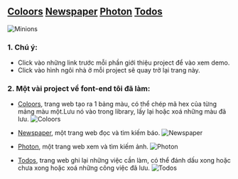 ## [Coloors](https://polopalay.github.io/coloors) [Newspaper](https://polopalay.github.io/newspaper) [Photon](https://polopalay.github.io/photon) [Todos](https://polopalay.github.io/todos)

![Minions](https://polopalay.github.io/img/img24.jpg)

### 1. Chú ý:

- Click vào những link trước mỗi phần giới thiệu project để vào xem demo.
- Click vào hình ngôi nhà ở mỗi project sẽ quay trở lại trang này.

### 2. Một vài project về font-end tôi đã làm:

- [Coloors](https://polopalay.github.io/coloors), trang web tạo ra 1 bảng màu, có thể chép mã hex của từng mảng màu một.Lưu nó vào trong library, lấy lại hoặc xoá những màu đã lưu.
  ![Coloors](https://polopalay.github.io/img/coloor.png)

- [Newspaper](https://polopalay.github.io/newspaper), một trang web đọc và tìm kiếm báo.
  ![Newspaper](https://polopalay.github.io/img/newspaper.png)

- [Photon](https://polopalay.github.io/photon), một trang web xem và tìm kiếm ảnh.
  ![Photon](https://polopalay.github.io/img/photon.png)

- [Todos](https://polopalay.github.io/todos), trang web ghi lại những việc cần làm, có thể đánh dấu xong hoặc chưa xong hoặc xoá những công việc đã lưu.
  ![Todos](https://polopalay.github.io/img/todos.png)

